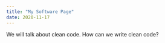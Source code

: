 ```yaml
---
title: "My Software Page"
date: 2020-11-17
---
```

We will talk about clean code.
How can we write clean code?
